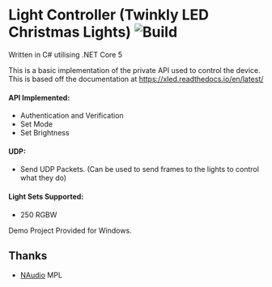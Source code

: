 # Light Controller (Twinkly LED Christmas Lights) ![Build](https://github.com/sr55/LightController/workflows/Build/badge.svg)

Written in C# utilising .NET Core 5

This is a basic implementation of the private API used to control the device. This is based off the documentation at https://xled.readthedocs.io/en/latest/

#### API Implemented: 
- Authentication and Verification
- Set Mode
- Set Brightness

#### UDP:
- Send UDP Packets. (Can be used to send frames to the lights to control what they do)

#### Light Sets Supported:
- 250 RGBW


Demo Project Provided for Windows.


## Thanks
- [NAudio](https://github.com/naudio/NAudio) MPL
